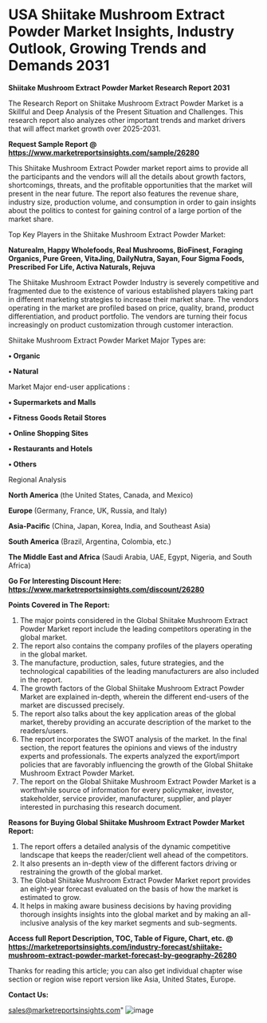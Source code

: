  # USA Shiitake Mushroom Extract Powder Market Insights, Industry Outlook, Growing Trends and Demands 2031

<strong>Shiitake Mushroom Extract Powder Market Research Report 2031</strong>

The Research Report on Shiitake Mushroom Extract Powder Market is a Skillful and Deep Analysis of the Present Situation and Challenges. This research report also analyzes other important trends and market drivers that will affect market growth over 2025-2031.

<strong>Request Sample Report @ <a href=https://www.marketreportsinsights.com/sample/26280>https://www.marketreportsinsights.com/sample/26280</a></strong>

This Shiitake Mushroom Extract Powder market report aims to provide all the participants and the vendors will all the details about growth factors, shortcomings, threats, and the profitable opportunities that the market will present in the near future. The report also features the revenue share, industry size, production volume, and consumption in order to gain insights about the politics to contest for gaining control of a large portion of the market share.

Top Key Players in the Shiitake Mushroom Extract Powder Market:

<strong>Naturealm, Happy Wholefoods, Real Mushrooms, BioFinest, Foraging Organics, Pure Green, VitaJing, DailyNutra, Sayan, Four Sigma Foods, Prescribed For Life, Activa Naturals, Rejuva</strong>

The Shiitake Mushroom Extract Powder Industry is severely competitive and fragmented due to the existence of various established players taking part in different marketing strategies to increase their market share. The vendors operating in the market are profiled based on price, quality, brand, product differentiation, and product portfolio. The vendors are turning their focus increasingly on product customization through customer interaction.

Shiitake Mushroom Extract Powder Market Major Types are:

<strong>• Organic

• Natural</strong>

Market Major end-user applications :

<strong>• Supermarkets and Malls

• Fitness Goods Retail Stores

• Online Shopping Sites

• Restaurants and Hotels

• Others</strong>

Regional Analysis

</u><strong><b>North America</b></strong> (the United States, Canada, and Mexico)

<strong><b>Europe </b></strong>(Germany, France, UK, Russia, and Italy)

<strong><b>Asia-Pacific</b></strong> (China, Japan, Korea, India, and Southeast Asia)

<strong><b>South America</b></strong> (Brazil, Argentina, Colombia, etc.)

<strong><b>The Middle East and Africa</b></strong> (Saudi Arabia, UAE, Egypt, Nigeria, and South Africa)

<strong>Go For Interesting Discount Here: <a href=https://www.marketreportsinsights.com/discount/26280>https://www.marketreportsinsights.com/discount/26280</a></strong>

<strong>Points Covered in The Report:</strong>
<ol>
  <li>The major points considered in the Global Shiitake Mushroom Extract Powder Market report include the leading competitors operating in the global market.</li>
  <li>The report also contains the company profiles of the players operating in the global market.</li>
  <li>The manufacture, production, sales, future strategies, and the technological capabilities of the leading manufacturers are also included in the report.</li>
  <li>The growth factors of the Global Shiitake Mushroom Extract Powder Market are explained in-depth, wherein the different end-users of the market are discussed precisely.</li>
  <li>The report also talks about the key application areas of the global market, thereby providing an accurate description of the market to the readers/users.</li>
  <li>The report incorporates the SWOT analysis of the market. In the final section, the report features the opinions and views of the industry experts and professionals. The experts analyzed the export/import policies that are favorably influencing the growth of the Global Shiitake Mushroom Extract Powder Market.</li>
  <li>The report on the Global Shiitake Mushroom Extract Powder Market is a worthwhile source of information for every policymaker, investor, stakeholder, service provider, manufacturer, supplier, and player interested in purchasing this research document.</li>
</ol>
<strong>Reasons for Buying Global Shiitake Mushroom Extract Powder Market Report:</strong>

<ol>
  <li>The report offers a detailed analysis of the dynamic competitive landscape that keeps the reader/client well ahead of the competitors.</li>
  <li>It also presents an in-depth view of the different factors driving or restraining the growth of the global market.</li>
  <li>The Global Shiitake Mushroom Extract Powder Market report provides an eight-year forecast evaluated on the basis of how the market is estimated to grow.</li>
  <li>It helps in making aware business decisions by having providing thorough insights insights into the global market and by making an all-inclusive analysis of the key market segments and sub-segments.</li>
</ol>
<strong>Access full Report Description, TOC, Table of Figure, Chart, etc. @ <a href=https://marketreportsinsights.com/industry-forecast/shiitake-mushroom-extract-powder-market-forecast-by-geography-26280>https://marketreportsinsights.com/industry-forecast/shiitake-mushroom-extract-powder-market-forecast-by-geography-26280</a></strong>


Thanks for reading this article; you can also get individual chapter wise section or region wise report version like Asia, United States, Europe.

<strong>Contact Us:</strong>

sales@marketreportsinsights.com"
![image](https://github.com/user-attachments/assets/f4ef0c17-3a56-4203-9217-31455e5ec6f4)
